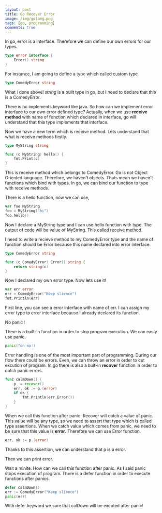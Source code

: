 ```yaml
---
layout: post
title: Go Recover Error
image: /img/golang.png
tags: [go, programming]
comments: true
---
```


In go, error is a interface. Therefore we can define our own errors for our types.

```go
type error interface {
    Error() string
}
```

For instance, I am going to define a type which called custom type.

```go
type ComedyError string
```

What I done above!
_string_ is a built type in go, but I need to declare that this is a ComedyError.

There is no implements keyword like java. So how can we implement error interface to our own error defined type?
Actually, when we use **receive method** with name of function which declared in interface, go will understand that this type implements that interface.

Now we have a new term which is receive method.
Lets understand that what is receive methods firstly.

```go
type MyString string

func (c MyString) hello() {
	fmt.Print(c)
}
```

This is receive method which belongs to ComedyError. Go is not Object Oriented language. Therefore, we haven't objects. Thats mean we haven't functions which bind with types. In go, we can bind our function to type with receive methods.

There is a hello function, now we can use,

```go
var foo MyString
foo = MyString("hi")
foo.hello()
```

Now I declare a MyString type and I can use hello function with type. The output of code will be value of MyString. This called receive method.

I need to write a recieve method to my ComedyError type and the name of function should be Error because this name declared into error interface.

```go
type ComedyError string

func (c ComedyError) Error() string {
    return string(c)
}
```

Now I declared my own error type. Now lets use it!

```go
var err error
err = ComedyError("Keep slience")
fmt.Println(err)
```

First line, you can see a error interface with name of err. I can assign my error type to error interface because I already declared its function.

No panic !

There is a built-in function in order to stop program execution. We can easly use panic.

```go
panic("oh no!)
```

Error handling is one of the most important part of programming. During our flow there could be errors. Even, we can throw an error in order to cut excution of program.
In go there is also a buit-in **recover** function in order to catch panic errors.

```go
func calmDown() {
	p := recover()
	err, ok := p.(error)
	if ok {
		fmt.Println(err.Error())
	}
}
```

When we call this function after panic. Recover will catch a value of panic. This value will be any type, so we need to assert that type which is called type assertions. When we catch value which comes from panic, we need to be sure that this value is **error**. Therefore we can use Error function.

```go
err, ok := p.(error)
```

Thanks to this assertion, we can understand that p is a error.

Then we can print error.

Wait a minite. How can we call this function after panic. As I said panic stops execution of program.
There is a defer function in order to execute functions after panics.

```go
defer calmDown()
err := ComedyError("Keep slience")
panic(err)
```

With defer keyword we sure that calDown will be excuted after panic!
